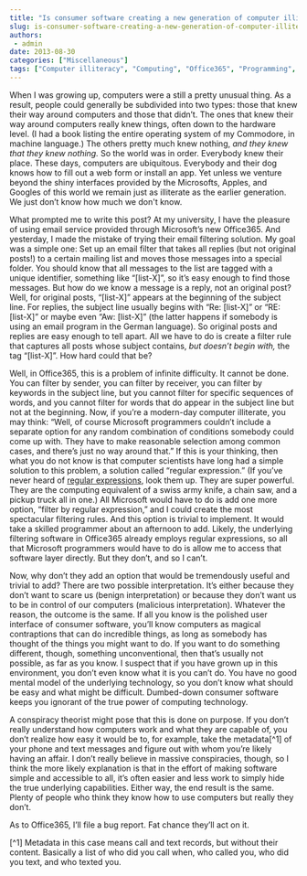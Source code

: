 ```yaml
---
title: "Is consumer software creating a new generation of computer illiterates?"
slug: is-consumer-software-creating-a-new-generation-of-computer-illiterates
authors:
 - admin
date: 2013-08-30
categories: ["Miscellaneous"]
tags: ["Computer illiteracy", "Computing", "Office365", "Programming", "Software"]
---
```

When I was growing up, computers were a still a pretty unusual thing. As a result, people could generally be subdivided into two types: those that knew their way around computers and those that didn’t. The ones that knew their way around computers really knew things, often down to the hardware level. (I had a book listing the entire operating system of my Commodore, in machine language.) The others pretty much knew nothing, *and they knew that they knew nothing.* So the world was in order. Everybody knew their place. These days, computers are ubiquitous. Everybody and their dog knows how to fill out a web form or install an app. Yet unless we venture beyond the shiny interfaces provided by the Microsofts, Apples, and Googles of this world we remain just as illiterate as the earlier generation. We just don’t know how much we don't know.

What prompted me to write this post? At my university, I have the pleasure of using email service provided through Microsoft’s new Office365. And yesterday, I made the mistake of trying their email filtering solution. My goal was a simple one: Set up an email filter that takes all replies (but not original posts!) to a certain mailing list and moves those messages into a special folder. You should know that all messages to the list are tagged with a unique identifier, something like “[list-X]”, so it’s easy enough to find those messages. But how do we know a message is a reply, not an original post? Well, for original posts, “[list-X]” appears at the beginning of the subject line. For replies, the subject line usually begins with “Re: [list-X]” or “RE: [list-X]” or maybe even “Aw: [list-X]” (the latter happens if somebody is using an email program in the German language). So original posts and replies are easy enough to tell apart. All we have to do is create a filter rule that captures all posts whose subject contains, *but doesn’t begin with,* the tag “[list-X]”. How hard could that be?

Well, in Office365, this is a problem of infinite difficulty. It cannot be done. You can filter by sender, you can filter by receiver, you can filter by keywords in the subject line, but you cannot filter for specific sequences of words, and you cannot filter for words that do appear in the subject line but not at the beginning. Now, if you’re a modern-day computer illiterate, you may think: “Well, of course Microsoft programmers couldn’t include a separate option for any random combination of conditions somebody could come up with. They have to make reasonable selection among common cases, and there’s just no way around that.” If this is your thinking, then what you do not know is that computer scientists have long had a simple solution to this problem, a solution called “regular expression.” (If you’ve never heard of [regular expressions](http://en.wikipedia.org/wiki/Regular_expression), look them up. They are super powerful. They are the computing equivalent of a swiss army knife, a chain saw, and a pickup truck all in one.) All Microsoft would have to do is add one more option, “filter by regular expression,” and I could create the most spectacular filtering rules. And this option is trivial to implement. It would take a skilled programmer about an afternoon to add. Likely, the underlying filtering software in Office365 already employs regular expressions, so all that Microsoft programmers would have to do is allow me to access that software layer directly. But they don’t, and so I can’t.

Now, why don’t they add an option that would be tremendously useful and trivial to add? There are two possible interpretation. It’s either because they don’t want to scare us (benign interpretation) or because they don’t want us to be in control of our computers (malicious interpretation). Whatever the reason, the outcome is the same. If all you know is the polished user interface of consumer software, you’ll know computers as magical contraptions that can do incredible things, as long as somebody has thought of the things you might want to do. If you want to do something different, though, something unconventional, then that’s usually not possible, as far as you know. I suspect that if you have grown up in this environment, you don’t even know what it is you can’t do. You have no good mental model of the underlying technology, so you don’t know what should be easy and what might be difficult. Dumbed-down consumer software keeps you ignorant of the true power of computing technology.

A conspiracy theorist might pose that this is done on purpose. If you don’t really understand how computers work and what they are capable of, you don’t realize how easy it would be to, for example, take the metadata[^1] of your phone and text messages and figure out with whom you’re likely having an affair. I don’t really believe in massive conspiracies, though, so I think the more likely explanation is that in the effort of making software simple and accessible to all, it’s often easier and less work to simply hide the true underlying capabilities. Either way, the end result is the same. Plenty of people who think they know how to use computers but really they don’t.

As to Office365, I’ll file a bug report. Fat chance they’ll act on it.

[^1] Metadata in this case means call and text records, but without their content. Basically a list of who did you call when, who called you, who did you text, and who texted you.
